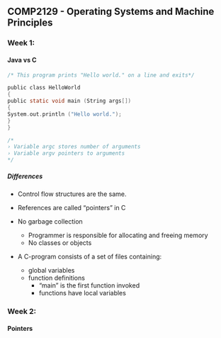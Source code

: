 COMP2129 - Operating Systems and Machine Principles
---------------------------------------------------

### Week 1:

#### Java vs C

```c
/* This program prints "Hello world." on a line and exits*/

public class HelloWorld
{
public static void main (String args[])
{
System.out.println ("Hello world.");
}
}

/*
› Variable argc stores number of arguments
› Variable argv pointers to arguments
*/
```

##### Differences

-	Control flow structures are the same.
-	References are called “pointers” in C
-	No garbage collection

	-	Programmer is responsible for allocating and freeing memory
	-	No classes or objects

-	A C-program consists of a set of files containing:

	-	global variables
	-	function definitions
		-	“main” is the first function invoked
		-	functions have local variables

### Week 2:

#### Pointers

